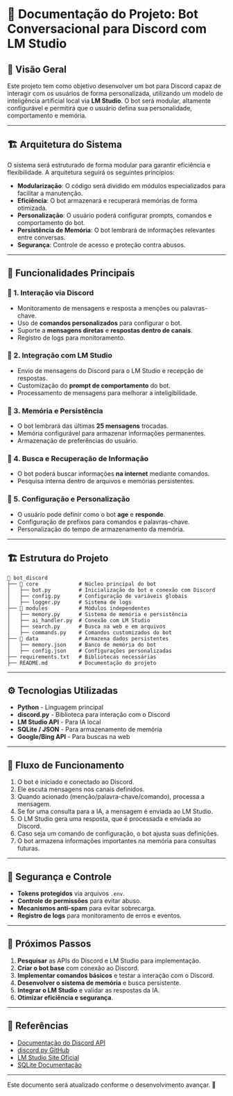# 📌 **Documentação do Projeto: Bot Conversacional para Discord com LM Studio**

## 📖 **Visão Geral**
Este projeto tem como objetivo desenvolver um bot para Discord capaz de interagir com os usuários de forma personalizada, utilizando um modelo de inteligência artificial local via **LM Studio**. O bot será modular, altamente configurável e permitirá que o usuário defina sua personalidade, comportamento e memória.

---

## 🏗 **Arquitetura do Sistema**

O sistema será estruturado de forma modular para garantir eficiência e flexibilidade. A arquitetura seguirá os seguintes princípios:
- **Modularização**: O código será dividido em módulos especializados para facilitar a manutenção.
- **Eficiência**: O bot armazenará e recuperará memórias de forma otimizada.
- **Personalização**: O usuário poderá configurar prompts, comandos e comportamento do bot.
- **Persistência de Memória**: O bot lembrará de informações relevantes entre conversas.
- **Segurança**: Controle de acesso e proteção contra abusos.

---

## 📝 **Funcionalidades Principais**

### 🔹 1. Interação via Discord
- Monitoramento de mensagens e resposta a menções ou palavras-chave.
- Uso de **comandos personalizados** para configurar o bot.
- Suporte a **mensagens diretas** e **respostas dentro de canais**.
- Registro de logs para monitoramento.

### 🔹 2. Integração com LM Studio
- Envio de mensagens do Discord para o LM Studio e recepção de respostas.
- Customização do **prompt de comportamento** do bot.
- Processamento de mensagens para melhorar a inteligibilidade.

### 🔹 3. Memória e Persistência
- O bot lembrará das últimas **25 mensagens** trocadas.
- Memória configurável para armazenar informações permanentes.
- Armazenação de preferências do usuário.

### 🔹 4. Busca e Recuperação de Informação
- O bot poderá buscar informações **na internet** mediante comandos.
- Pesquisa interna dentro de arquivos e memórias persistentes.

### 🔹 5. Configuração e Personalização
- O usuário pode definir como o bot **age** e **responde**.
- Configuração de prefixos para comandos e palavras-chave.
- Personalização do tempo de armazenamento da memória.

---

## 🏗 **Estrutura do Projeto**

```
📂 bot_discord
├── 📂 core             # Núcleo principal do bot
│   ├── bot.py         # Inicialização do bot e conexão com Discord
│   ├── config.py      # Configuração de variáveis globais
│   ├── logger.py      # Sistema de logs
├── 📂 modules          # Módulos independentes
│   ├── memory.py      # Sistema de memória e persistência
│   ├── ai_handler.py  # Conexão com LM Studio
│   ├── search.py      # Busca na web e em arquivos
│   ├── commands.py    # Comandos customizados do bot
├── 📂 data             # Armazena dados persistentes
│   ├── memory.json    # Banco de memória do bot
│   ├── config.json    # Configurações personalizadas
├── requirements.txt   # Bibliotecas necessárias
├── README.md          # Documentação do projeto
```

---

## ⚙ **Tecnologias Utilizadas**

- **Python** - Linguagem principal
- **discord.py** - Biblioteca para interação com o Discord
- **LM Studio API** - Para IA local
- **SQLite / JSON** - Para armazenamento de memória
- **Google/Bing API** - Para buscas na web

---

## 📌 **Fluxo de Funcionamento**

1. O bot é iniciado e conectado ao Discord.
2. Ele escuta mensagens nos canais definidos.
3. Quando acionado (menção/palavra-chave/comando), processa a mensagem.
4. Se for uma consulta para a IA, a mensagem é enviada ao LM Studio.
5. O LM Studio gera uma resposta, que é processada e enviada ao Discord.
6. Caso seja um comando de configuração, o bot ajusta suas definições.
7. O bot armazena informações importantes na memória para consultas futuras.

---

## 🔐 **Segurança e Controle**

- **Tokens protegidos** via arquivos `.env`.
- **Controle de permissões** para evitar abuso.
- **Mecanismos anti-spam** para evitar sobrecarga.
- **Registro de logs** para monitoramento de erros e eventos.

---

## 🎯 **Próximos Passos**

1. **Pesquisar** as APIs do Discord e LM Studio para implementação.
2. **Criar o bot base** com conexão ao Discord.
3. **Implementar comandos básicos** e testar a interação com o Discord.
4. **Desenvolver o sistema de memória** e busca persistente.
5. **Integrar o LM Studio** e validar as respostas da IA.
6. **Otimizar eficiência e segurança**.

---

## 🔗 **Referências**
- [Documentação do Discord API](https://discord.dev)
- [discord.py GitHub](https://github.com/Rapptz/discord.py)
- [LM Studio Site Oficial](https://lmstudio.ai)
- [SQLite Documentação](https://www.sqlite.org/docs.html)

---

Este documento será atualizado conforme o desenvolvimento avançar. 🚀